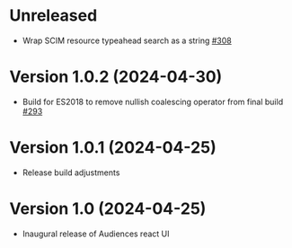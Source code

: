# Unreleased

- Wrap SCIM resource typeahead search as a string [#308](https://github.com/powerhome/audiences/pull/308)

# Version 1.0.2 (2024-04-30)

- Build for ES2018 to remove nullish coalescing operator from final build [#293](https://github.com/powerhome/audiences/pull/293)

# Version 1.0.1 (2024-04-25)

- Release build adjustments

# Version 1.0 (2024-04-25)

- Inaugural release of Audiences react UI

